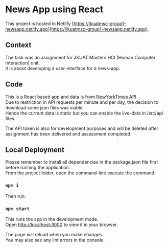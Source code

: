 # News App using React

This project is hosted in Netlify [https://jkuatmsc-group1-newsapp.netlify.app](https://jkuatmsc-group1-newsapp.netlify.app).

## Context

The task was an assignment for JKUAT Masters HCI (Human Computer Interaction) unit.\
It is about developing a user-interface for a news-app.

## Code

This is a React based app and data is from [NewYorkTimes API](https://developer.nytimes.com/apis) \
Due to restriction in API requests per minute and per day, the decision to download some json files was viable.\
Hence the current data is static but you can enable the live-data in /src/api files.

The API token is also for development purposes and will be deleted after assignment has been delivered and assessment completed.

## Local Deployment

Please remember to install all dependencies in the package.json file first before running the application.\
From the project folder, open the command-line execute the command:

### `npm i`

Then run:

### `npm start`

This runs the app in the development mode.\
Open [http://localhost:3000](http://localhost:3000) to view it in your browser.

The page will reload when you make changes.\
You may also see any lint errors in the console.

